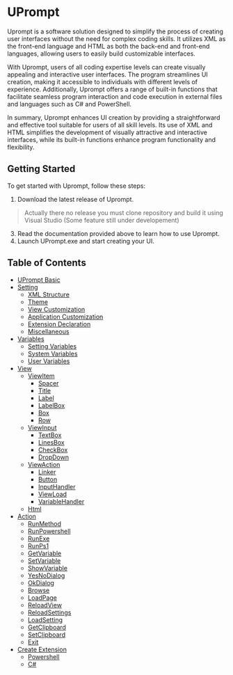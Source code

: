 # UPrompt

Uprompt is a software solution designed to simplify the process of creating user interfaces without the need for complex coding skills. It utilizes XML as the front-end language and HTML as both the back-end and front-end languages, allowing users to easily build customizable interfaces.

With Uprompt, users of all coding expertise levels can create visually appealing and interactive user interfaces. The program streamlines UI creation, making it accessible to individuals with different levels of experience. Additionally, Uprompt offers a range of built-in functions that facilitate seamless program interaction and code execution in external files and languages such as C# and PowerShell.

In summary, Uprompt enhances UI creation by providing a straightforward and effective tool suitable for users of all skill levels. Its use of XML and HTML simplifies the development of visually attractive and interactive interfaces, while its built-in functions enhance program functionality and flexibility.

## Getting Started
To get started with Uprompt, follow these steps:
1. Download the latest release of Uprompt.
> Actually there no release you must clone repository and build it using Visual Studio (Some feature still under developement)
3. Read the documentation provided above to learn how to use Uprompt.
4. Launch UPrompt.exe and start creating your UI.

## Table of Contents
- [UPrompt Basic](https://github.com/TopDeveloper29/UPrompt/blob/Post/Documentation/Basic.md)
- [Setting](https://github.com/TopDeveloper29/UPrompt/blob/Post/Documentation/Setting.md)
  - [XML Structure](https://github.com/TopDeveloper29/UPrompt/blob/Post/Documentation/Setting.md#xml-structure)
  - [Theme](https://github.com/TopDeveloper29/UPrompt/blob/Post/Documentation/Setting.md#theme)
  - [View Customization](https://github.com/TopDeveloper29/UPrompt/blob/Post/Documentation/Setting.md#view-customization)
  - [Application Customization](https://github.com/TopDeveloper29/UPrompt/blob/Post/Documentation/Setting.md#application-customization)
  - [Extension Declaration](https://github.com/TopDeveloper29/UPrompt/blob/Post/Documentation/Setting.md#extension-declaration)
  - [Miscellaneous](https://github.com/TopDeveloper29/UPrompt/blob/Post/Documentation/Setting.md#miscellaneous)
- [Variables](https://github.com/TopDeveloper29/UPrompt/blob/Post/Documentation/Variable.md)
  - [Setting Variables](https://github.com/TopDeveloper29/UPrompt/blob/Post/Documentation/Variable.md#setting-variables)
  - [System Variables](https://github.com/TopDeveloper29/UPrompt/blob/Post/Documentation/Variable.md#system-variables)
  - [User Variables](https://github.com/TopDeveloper29/UPrompt/blob/Post/Documentation/Variable.md#user-variables)
- [View](https://github.com/TopDeveloper29/UPrompt/blob/Post/Documentation/View.md)
  - [ViewItem](https://github.com/TopDeveloper29/UPrompt/blob/Post/Documentation/View.md#viewitem)
    - [Spacer](https://github.com/TopDeveloper29/UPrompt/blob/Post/Documentation/View.md#spacer)
    - [Title](https://github.com/TopDeveloper29/UPrompt/blob/Post/Documentation/View.md#title)
    - [Label](https://github.com/TopDeveloper29/UPrompt/blob/Post/Documentation/View.md#label)
    - [LabelBox](https://github.com/TopDeveloper29/UPrompt/blob/Post/Documentation/View.md#labelbox)
    - [Box](https://github.com/TopDeveloper29/UPrompt/blob/Post/Documentation/View.md#box)
    - [Row](https://github.com/TopDeveloper29/UPrompt/blob/Post/Documentation/View.md#row)
  - [ViewInput](https://github.com/TopDeveloper29/UPrompt/blob/Post/Documentation/View.md#top--viewinput)
    - [TextBox](https://github.com/TopDeveloper29/UPrompt/blob/Post/Documentation/View.md#textbox)
    - [LinesBox](https://github.com/TopDeveloper29/UPrompt/blob/Post/Documentation/View.md#linesbox)
    - [CheckBox](https://github.com/TopDeveloper29/UPrompt/blob/Post/Documentation/View.md#checkbox)
    - [DropDown](https://github.com/TopDeveloper29/UPrompt/blob/Post/Documentation/View.md#dropdown)
  - [ViewAction](https://github.com/TopDeveloper29/UPrompt/blob/Post/Documentation/View.md#top--viewaction)
    - [Linker](https://github.com/TopDeveloper29/UPrompt/blob/Post/Documentation/View.md#linker)
    - [Button](https://github.com/TopDeveloper29/UPrompt/blob/Post/Documentation/View.md#button)
    - [InputHandler](https://github.com/TopDeveloper29/UPrompt/blob/Post/Documentation/View.md#inputhandler)
    - [ViewLoad](https://github.com/TopDeveloper29/UPrompt/blob/Post/Documentation/View.md#viewload)
    - [VariableHandler](https://github.com/TopDeveloper29/UPrompt/blob/Post/Documentation/View.md#variablehandler)
  - [Html](https://github.com/TopDeveloper29/UPrompt/blob/Post/Documentation/View.md#top--html)
- [Action](https://github.com/TopDeveloper29/UPrompt/blob/Post/Documentation/Action.md)
  - [RunMethod](https://github.com/TopDeveloper29/UPrompt/blob/Post/Documentation/Action.md#runmethod)
  - [RunPowershell](https://github.com/TopDeveloper29/UPrompt/blob/Post/Documentation/Action.md#runpowershell)
  - [RunExe](https://github.com/TopDeveloper29/UPrompt/blob/Post/Documentation/Action.md#runexe)
  - [RunPs1](https://github.com/TopDeveloper29/UPrompt/blob/Post/Documentation/Action.md#runps1)
  - [GetVariable](https://github.com/TopDeveloper29/UPrompt/blob/Post/Documentation/Action.md#getvariable)
  - [SetVariable](https://github.com/TopDeveloper29/UPrompt/blob/Post/Documentation/Action.md#setvariable)
  - [ShowVariable](https://github.com/TopDeveloper29/UPrompt/blob/Post/Documentation/Action.md#showvariable)
  - [YesNoDialog](https://github.com/TopDeveloper29/UPrompt/blob/Post/Documentation/Action.md#yesnodialog)
  - [OkDialog](https://github.com/TopDeveloper29/UPrompt/blob/Post/Documentation/Action.md#okdialog)
  - [Browse](https://github.com/TopDeveloper29/UPrompt/blob/Post/Documentation/Action.md#browse)
  - [LoadPage](https://github.com/TopDeveloper29/UPrompt/blob/Post/Documentation/Action.md#loadpage)
  - [ReloadView](https://github.com/TopDeveloper29/UPrompt/blob/Post/Documentation/Action.md#reloadview)
  - [ReloadSettings](https://github.com/TopDeveloper29/UPrompt/blob/Post/Documentation/Action.md#reloadsettings)
  - [LoadSetting](https://github.com/TopDeveloper29/UPrompt/blob/Post/Documentation/Action.md#loadsetting)
  - [GetClipboard](https://github.com/TopDeveloper29/UPrompt/blob/Post/Documentation/Action.md#getclipboard)
  - [SetClipboard](https://github.com/TopDeveloper29/UPrompt/blob/Post/Documentation/Action.md#setclipboard)
  - [Exit](https://github.com/TopDeveloper29/UPrompt/blob/Post/Documentation/Action.md#exit)
- [Create Extension](https://github.com/TopDeveloper29/UPrompt/blob/Post/Documentation/Extention.md)
  - [Powershell](https://github.com/TopDeveloper29/UPrompt/blob/Post/Documentation/Extention.md)
  - [C#](https://github.com/TopDeveloper29/UPrompt/blob/Post/Documentation/Extention.md)
  
